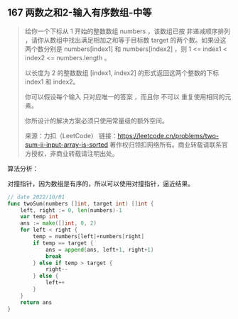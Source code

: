 ## 167 两数之和2-输入有序数组-中等

> 给你一个下标从 1 开始的整数数组 numbers ，该数组已按 非递减顺序排列  ，请你从数组中找出满足相加之和等于目标数 target 的两个数。如果设这两个数分别是 numbers[index1] 和 numbers[index2] ，则 1 <= index1 < index2 <= numbers.length 。
>
> 以长度为 2 的整数数组 [index1, index2] 的形式返回这两个整数的下标 index1 和 index2。
>
> 你可以假设每个输入 只对应唯一的答案 ，而且你 不可以 重复使用相同的元素。
>
> 你所设计的解决方案必须只使用常量级的额外空间。
>
> 来源：力扣（LeetCode）
> 链接：https://leetcode.cn/problems/two-sum-ii-input-array-is-sorted
> 著作权归领扣网络所有。商业转载请联系官方授权，非商业转载请注明出处。



算法分析：

对撞指针，因为数组是有序的，所以可以使用对撞指针，逼近结果。

```go
// date 2022/10/01
func twoSum(numbers []int, target int) []int {
    left, right := 0, len(numbers)-1
    var temp int
    ans := make([]int, 0, 2)
    for left < right {
        temp = numbers[left]+numbers[right]
        if temp == target {
            ans = append(ans, left+1, right+1)
            break
        } else if temp > target {
            right--
        } else {
            left++
        }
    }
    return ans
}
```


